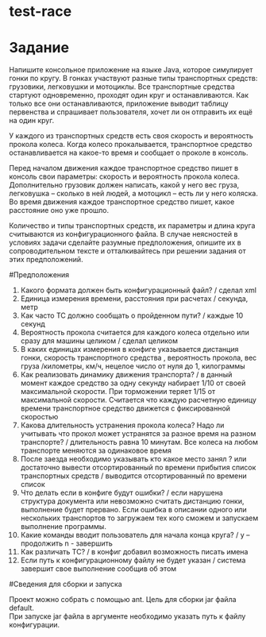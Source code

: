 # test-race
# Задание 
<p>Напишите консольное приложение на языке Java, которое симулирует гонки по кругу. В гонках участвуют разные типы транспортных средств: грузовики, легковушки и мотоциклы. Все транспортные средства стартуют одновременно, проходят один круг и останавливаются. Как только все они останавливаются, приложение выводит таблицу первенства и спрашивает пользователя, хочет ли он отправить их ещё на один круг.</p>
<p>У каждого из транспортных средств есть своя скорость и вероятность прокола колеса. Когда колесо прокалывается, транспортное средство останавливается на какое-то время и сообщает о проколе в консоль.</p>
<p>Перед началом движения каждое транспортное средство пишет в консоль свои параметры: скорость и вероятность прокола колеса. Дополнительно грузовик должен написать, какой у него вес груза, легковушка – сколько в ней людей, а мотоцикл – есть ли у него коляска. Во время движения каждое транспортное средство пишет, какое расстояние оно уже прошло. </p>
<p>Количество и типы транспортных средств, их параметры и длина круга считываются из конфигурационного файла.  В случае неясностей в условиях задачи сделайте разумные предположения, опишите их в сопроводительном тексте и отталкивайтесь при решении задания от этих предположений.</p>

#Предположения

1.  Какого формата должен быть конфигурационный файл? /  сделал xml
2.  Единица измерения времени, расстояния при расчетах / секунда, метр
3.  Как часто ТС должно сообщать о пройденном пути? / каждые 10 секунд
4.  Вероятность прокола считается для каждого колеса отдельно или сразу для машины целиком / сделал целиком
5.  В каких единицах измерения в конфиге указывается дистанция гонки, скорость транспортного средства , вероятность прокола, вес груза /километры, км/ч, нецелое число от нуля до 1, килограммы
6.  Как реализовать динамику движения транспорта? / в данный момент каждое средство за одну секунду набирает 1/10 от своей максимальной скорости. При торможении теряет 1/15 от максимальной скорости. Считается что каждую расчетную единицу времени транспортное средство движется с фиксированной скоростью
7.  Какова длительность устранения прокола колеса? Надо ли учитывать что прокол может устранятся за разное время на разном транспорте? / длительность равна 10 минутам. Все колеса на любом транспорте меняются за одинаковое время
8.  После заезда необходимо указывать кто какое место занял ? или достаточно вывести отсортированный по времени прибытия список транспортных средств / выводится отсортированный  по времени список
9.  Что делать если в конфиге будут ошибки? / если нарушена структура документа или невозможно считать дистанцию гонки, выполнение будет прервано. Если ошибка в описании одного или нескольких транспортов то загружаем тех кого сможем и запускаем выполнение программы.
10. Какие команды вводит пользователь для начала конца круга? / y – продолжить n - завершить
11. Как различать ТС? / в конфиг добавил возможность писать имена 
12. Если путь к конфигурационному файлу не будет указан / система завершит свое выполнение сообщив об этом

#Сведения для сборки и запуска<br>

Проект можно собрать с помощью ant. Цель для сборки jar файла default.<br>
При запуске jar файла в аргументе необходимо указать путь к файлу конфигурации.

